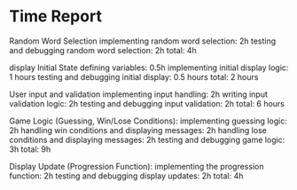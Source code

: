 # Time Report
Random Word Selection
implementing random word selection: 2h
testing and debugging random word selection: 2h
total: 4h

display Initial State
defining variables: 0.5h
implementing initial display logic: 1 hours
testing and debugging initial display: 0.5 hours
total: 2 hours

User input and validation
implementing input handling: 2h
writing input validation logic: 2h
testing and debugging input validation: 2h
total: 6 hours

Game Logic (Guessing, Win/Lose Conditions):
implementing guessing logic: 2h
handling win conditions and displaying messages: 2h
handling lose conditions and displaying messages: 2h
testing and debugging game logic: 3h
total: 9h

Display Update (Progression Function):
implementing the progression function: 2h
testing and debugging display updates: 2h
total: 4h
